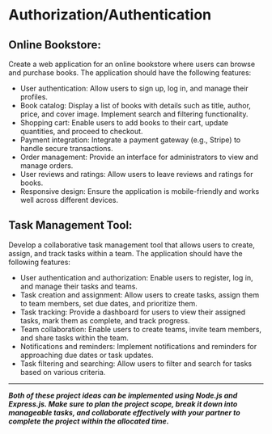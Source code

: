 # Authorization/Authentication

## Online Bookstore:

Create a web application for an online bookstore where users can browse and purchase books. The application should have the following features:

- User authentication: Allow users to sign up, log in, and manage their profiles.
- Book catalog: Display a list of books with details such as title, author, price, and cover image. Implement search and filtering functionality.
- Shopping cart: Enable users to add books to their cart, update quantities, and proceed to checkout.
- Payment integration: Integrate a payment gateway (e.g., Stripe) to handle secure transactions.
- Order management: Provide an interface for administrators to view and manage orders.
- User reviews and ratings: Allow users to leave reviews and ratings for books.
- Responsive design: Ensure the application is mobile-friendly and works well across different devices.

## Task Management Tool:

Develop a collaborative task management tool that allows users to create, assign, and track tasks within a team. The application should have the following features:

- User authentication and authorization: Enable users to register, log in, and manage their tasks and teams.
- Task creation and assignment: Allow users to create tasks, assign them to team members, set due dates, and prioritize them.
- Task tracking: Provide a dashboard for users to view their assigned tasks, mark them as complete, and track progress.
- Team collaboration: Enable users to create teams, invite team members, and share tasks within the team.
- Notifications and reminders: Implement notifications and reminders for approaching due dates or task updates.
- Task filtering and searching: Allow users to filter and search for tasks based on various criteria.

---

**_Both of these project ideas can be implemented using Node.js and Express.js. Make sure to plan the project scope, break it down into manageable tasks, and collaborate effectively with your partner to complete the project within the allocated time._**
